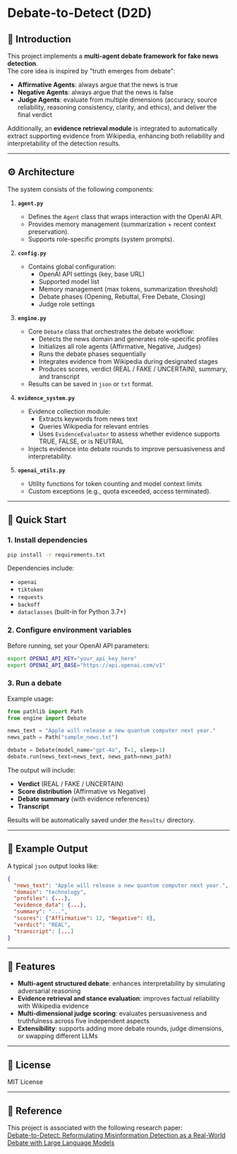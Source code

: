 # Debate-to-Detect (D2D)

## 📌 Introduction
This project implements a **multi-agent debate framework for fake news detection**.  
The core idea is inspired by "truth emerges from debate":  
- **Affirmative Agents**: always argue that the news is true  
- **Negative Agents**: always argue that the news is false  
- **Judge Agents**: evaluate from multiple dimensions (accuracy, source reliability, reasoning consistency, clarity, and ethics), and deliver the final verdict  

Additionally, an **evidence retrieval module** is integrated to automatically extract supporting evidence from Wikipedia, enhancing both reliability and interpretability of the detection results.

---

## ⚙️ Architecture

The system consists of the following components:

1. **`agent.py`**  
   - Defines the `Agent` class that wraps interaction with the OpenAI API.  
   - Provides memory management (summarization + recent context preservation).  
   - Supports role-specific prompts (system prompts).  

2. **`config.py`**  
   - Contains global configuration:  
     - OpenAI API settings (key, base URL)  
     - Supported model list  
     - Memory management (max tokens, summarization threshold)  
     - Debate phases (Opening, Rebuttal, Free Debate, Closing)  
     - Judge role settings  

3. **`engine.py`**  
   - Core `Debate` class that orchestrates the debate workflow:  
     - Detects the news domain and generates role-specific profiles  
     - Initializes all role agents (Affirmative, Negative, Judges)  
     - Runs the debate phases sequentially  
     - Integrates evidence from Wikipedia during designated stages  
     - Produces scores, verdict (REAL / FAKE / UNCERTAIN), summary, and transcript  
   - Results can be saved in `json` or `txt` format.  

4. **`evidence_system.py`**  
   - Evidence collection module:  
     - Extracts keywords from news text  
     - Queries Wikipedia for relevant entries  
     - Uses `EvidenceEvaluator` to assess whether evidence supports TRUE, FALSE, or is NEUTRAL  
   - Injects evidence into debate rounds to improve persuasiveness and interpretability.  

5. **`openai_utils.py`**  
   - Utility functions for token counting and model context limits  
   - Custom exceptions (e.g., quota exceeded, access terminated).  

---

## 🚀 Quick Start

### 1. Install dependencies
```bash
pip install -r requirements.txt
```

Dependencies include:
- `openai`
- `tiktoken`
- `requests`
- `backoff`
- `dataclasses` (built-in for Python 3.7+)

### 2. Configure environment variables
Before running, set your OpenAI API parameters:
```bash
export OPENAI_API_KEY="your_api_key_here"
export OPENAI_API_BASE="https://api.openai.com/v1"
```

### 3. Run a debate
Example usage:
```python
from pathlib import Path
from engine import Debate

news_text = "Apple will release a new quantum computer next year."
news_path = Path("sample_news.txt")

debate = Debate(model_name="gpt-4o", T=1, sleep=1)
debate.run(news_text=news_text, news_path=news_path)
```

The output will include:
- **Verdict** (REAL / FAKE / UNCERTAIN)  
- **Score distribution** (Affirmative vs Negative)  
- **Debate summary** (with evidence references)  
- **Transcript**  

Results will be automatically saved under the `Results/` directory.

---

## 📂 Example Output

A typical `json` output looks like:
```json
{
  "news_text": "Apple will release a new quantum computer next year.",
  "domain": "technology",
  "profiles": {...},
  "evidence_data": {...},
  "summary": "...",
  "scores": {"Affirmative": 12, "Negative": 8},
  "verdict": "REAL",
  "transcript": [...]
}
```

---

## 🧠 Features
- **Multi-agent structured debate**: enhances interpretability by simulating adversarial reasoning  
- **Evidence retrieval and stance evaluation**: improves factual reliability with Wikipedia evidence  
- **Multi-dimensional judge scoring**: evaluates persuasiveness and truthfulness across five independent aspects  
- **Extensibility**: supports adding more debate rounds, judge dimensions, or swapping different LLMs  

---

## 📜 License
MIT License

---

## 📖 Reference
This project is associated with the following research paper:  
[Debate-to-Detect: Reformulating Misinformation Detection as a Real-World Debate with Large Language Models](http://arxiv.org/abs/2505.18596)
